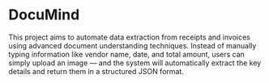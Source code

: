# DocuMind
This project aims to automate data extraction from receipts and invoices using advanced document understanding techniques. Instead of manually typing information like vendor name, date, and total amount, users can simply upload an image — and the system will automatically extract the key details and return them in a structured JSON format.
